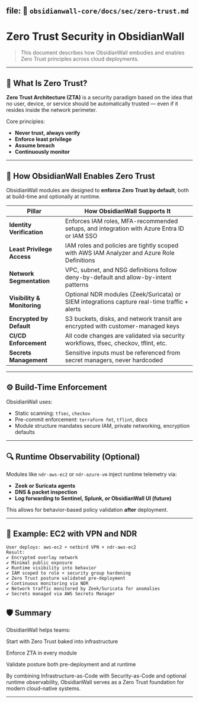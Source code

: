 ## file: 📁 `obsidianwall-core/docs/sec/zero-trust.md`



# Zero Trust Security in ObsidianWall

> This document describes how ObsidianWall embodies and enables Zero Trust principles across cloud deployments.

---

## 🔐 What Is Zero Trust?

**Zero Trust Architecture (ZTA)** is a security paradigm based on the idea that no user, device, or service should be automatically trusted — even if it resides inside the network perimeter.

Core principles:
- **Never trust, always verify**
- **Enforce least privilege**
- **Assume breach**
- **Continuously monitor**

---

## 🧱 How ObsidianWall Enables Zero Trust

ObsidianWall modules are designed to **enforce Zero Trust by default**, both at build-time and optionally at runtime.

| Pillar                       | How ObsidianWall Supports It                                                                 |
|-----------------------------|-----------------------------------------------------------------------------------------------|
| **Identity Verification**   | Enforces IAM roles, MFA-recommended setups, and integration with Azure Entra ID or IAM SSO    |
| **Least Privilege Access**  | IAM roles and policies are tightly scoped with AWS IAM Analyzer and Azure Role Definitions    |
| **Network Segmentation**    | VPC, subnet, and NSG definitions follow deny-by-default and allow-by-intent patterns         |
| **Visibility & Monitoring** | Optional NDR modules (Zeek/Suricata) or SIEM integrations capture real-time traffic + alerts |
| **Encrypted by Default**    | S3 buckets, disks, and network transit are encrypted with customer-managed keys              |
| **CI/CD Enforcement**       | All code changes are validated via security workflows, tfsec, checkov, tflint, etc.          |
| **Secrets Management**      | Sensitive inputs must be referenced from secret managers, never hardcoded                   |

---

## ⚙️ Build-Time Enforcement

ObsidianWall uses:
- Static scanning: `tfsec`, `checkov`
- Pre-commit enforcement: `terraform fmt`, `tflint`, docs
- Module structure mandates secure IAM, private networking, encryption defaults

---

## 🔍 Runtime Observability (Optional)

Modules like `ndr-aws-ec2` or `ndr-azure-vm` inject runtime telemetry via:
- **Zeek or Suricata agents**
- **DNS & packet inspection**
- **Log forwarding to Sentinel, Splunk, or ObsidianWall UI (future)**

This allows for behavior-based policy validation **after** deployment.

---

## 🧪 Example: EC2 with VPN and NDR

```text
User deploys: aws-ec2 + netbird VPN + ndr-aws-ec2
Result:
✔️ Encrypted overlay network
✔️ Minimal public exposure
✔️ Runtime visibility into behavior
✔️ IAM scoped to role + security group hardening
✔️ Zero Trust posture validated pre-deployment
✔️ Continuous monitoring via NDR
✔️ Network traffic monitored by Zeek/Suricata for anomalies
✔️ Secrets managed via AWS Secrets Manager

```

## 🛡️ Summary

ObsidianWall helps teams:

Start with Zero Trust baked into infrastructure

Enforce ZTA in every module

Validate posture both pre-deployment and at runtime

By combining Infrastructure-as-Code with Security-as-Code and optional runtime observability, ObsidianWall serves as a Zero Trust foundation for modern cloud-native systems.

---